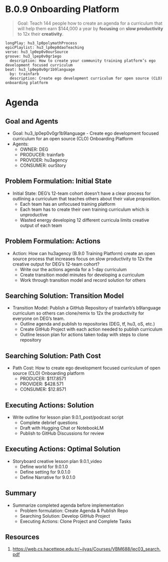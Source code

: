 # B.0.9 Onboarding Platform

> Goal: Teach 144 people how to create an agenda for a curriculum that will help them earn $144,000 a year by **focusing** on **slow productivity** to 12x their **creativity**.

```
longPlay: hu3_lp0polymathProcess
epicPlaylist: hu3_lp0ep0daoTeaching
verse: hu3_lp0ep0v0ourSource
groove: hu3_lpep0v0gr1ego
  description: How to create your community training platform’s ego development focused curriculum
beat: hu3_lp0ep0v0gr1b9language
  by: trainfarb
  description: Create ego development curriculum for open source (CLO) onboarding platform

```
# Agenda
## Goal and Agents
* Goal: hu3_lp0ep0v0gr1b9language - Create ego development focused curriculum for an open source (CLO) Onboarding Platform
* Agents:
  * OWNER: DEG
  * PRODUCER: trainfarb
  * PROVIDER: hu3agency
  * CONSUMER: ourStory

## Problem Formulation: Initial State
* Initial State: DEG’s 12-team cohort doesn’t have a clear process for outlining a curriculum that teaches others about their value proposition.
  * Each team has an unfocused training platform
  * Each team has to create their own training curriculum which is unproductive
  * Wasted energy developing 12 different curricula limits creative output of each team

## Problem Formulation: Actions
* Action: How can hu3agency (B.9.0 Training Platform) create an open source process that increases focus on slow productivity to 12x the creative output for DEG’s 12-team cohort?
  * Write our the actions agenda for a 1-day curriculum
  * Create transition model minutes for developing a curriculum
  * Work through transition model and record solution for others

## Searching Solution: Transition Model
* Transition Model: Publish a GitHub Repository of trainfarb’s b9language curriculum so others can clone/remix to 12x the productivity for everyone on DEG’s team.
  * Outline agenda and publish to repositories (DEG, tf, hu3, oS, etc.)
  * Create GitHub Project with each action needed to publish curriculum
  * Outline lesson plan for actions taken today with steps to clone repository

## Searching Solution: Path Cost
* Path Cost: How to create ego development focused curriculum of open source (CLO) Onboarding platform
  * PRODUCER: $117.8571
  * PROVIDER: $428.571
  * CONSUMER: $12.8571

## Executing Actions: Solution
* Write outline for lesson plan 9.0.1_post/podcast script
  * Complete debrief questions
  * Draft with Hugging Chat or NotebookLM
  * Publish to GitHub Discussions for review

## Executing Actions: Optimal Solution
* Storyboard creative lesson plan 9.0.1_video
  * Define world for 9.0.1.0
  * Define setting for 9.0.1.0
  * Define Narrative for 9.0.1.0

## Summary
* Summarize completed agenda before implementation
  * Problem formulation: Create Agenda & Publish Repo
  * Searching Solution: Develop GitHub Project
  * Executing Actions: Clone Project and Complete Tasks

## Resources
1. https://web.cs.hacettepe.edu.tr/~ilyas/Courses/VBM688/lec03_search.pdf

